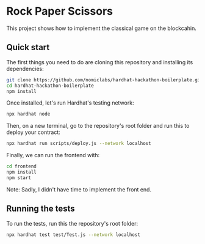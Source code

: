# Rock Paper Scissors

This project shows how to implement the classical game on the blockcahin.

## Quick start

The first things you need to do are cloning this repository and installing its
dependencies:

```sh
git clone https://github.com/nomiclabs/hardhat-hackathon-boilerplate.git
cd hardhat-hackathon-boilerplate
npm install
```

Once installed, let's run Hardhat's testing network:

```sh
npx hardhat node
```

Then, on a new terminal, go to the repository's root folder and run this to
deploy your contract:

```sh
npx hardhat run scripts/deploy.js --network localhost
```

Finally, we can run the frontend with:

```sh
cd frontend
npm install
npm start
```

Note: Sadly, I didn't have time to implement the front end.

## Running the tests

To run the tests, run this the repository's root folder:

```sh
npx hardhat test test/Test.js --network localhost
```